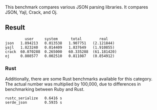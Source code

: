This benchmark compares various JSON parsing libraries. It compares JSON, Yajl, Crack, and Oj.

## Result
```
         user     system      total        real
json   1.894213   0.013538   1.907751   (2.121844)
yajl   1.823240   0.014409   1.837649   (1.910855)
crack  60.070288  0.265000   60.335288  (61.181420)
oj     0.808577   0.002510   0.811087   (0.854912)
```

### Rust
Additionally, there are some Rust benchmarks available for this category. The actual number was multiplied by 100,000, due to differences in benchmarking between Ruby and Rust.

```
rustc_serialize   0.6416 s
serde_json        0.5935 s
```
